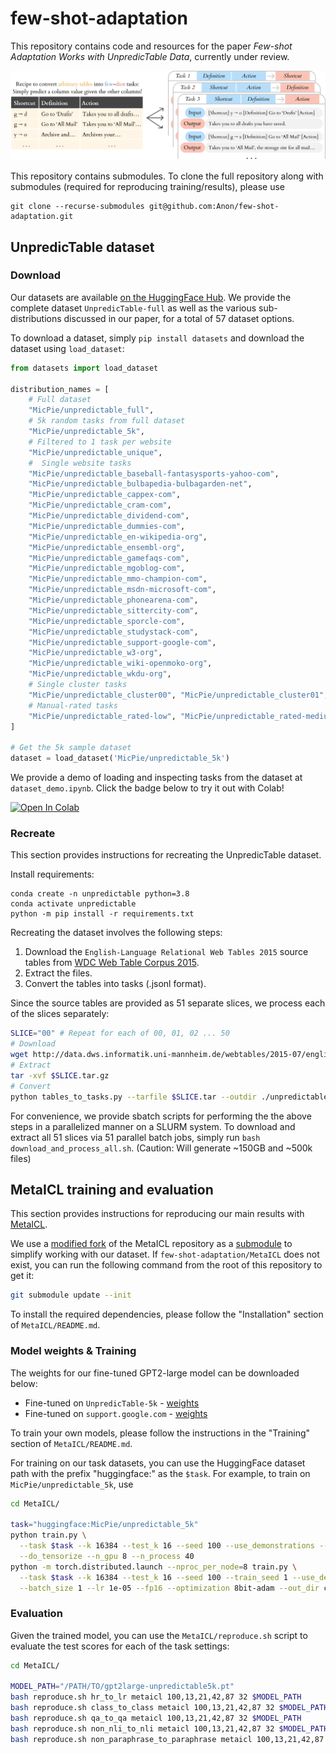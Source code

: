 # few-shot-adaptation
This repository contains code and resources for the paper _Few-shot Adaptation Works with UnpredicTable Data_, currently under review.

![Tables-to-tasks](/img/tables_to_tasks.png)

This repository contains submodules. To clone the full repository along with submodules (required for reproducing training/results), please use
```
git clone --recurse-submodules git@github.com:Anon/few-shot-adaptation.git
```

## UnpredicTable dataset

### Download
Our datasets are available [on the HuggingFace Hub](https://huggingface.co/datasets/MicPie/unpredictable_full). We provide the complete dataset `UnpredicTable-full` as well as the various sub-distributions discussed in our paper, for a total of 57 dataset options.

To download a dataset, simply `pip install datasets` and download the dataset using `load_dataset`:
```python
from datasets import load_dataset

distribution_names = [
    # Full dataset
    "MicPie/unpredictable_full",
    # 5k random tasks from full dataset
    "MicPie/unpredictable_5k",
    # Filtered to 1 task per website
    "MicPie/unpredictable_unique",
    #  Single website tasks
    "MicPie/unpredictable_baseball-fantasysports-yahoo-com",
    "MicPie/unpredictable_bulbapedia-bulbagarden-net",
    "MicPie/unpredictable_cappex-com",
    "MicPie/unpredictable_cram-com",
    "MicPie/unpredictable_dividend-com",
    "MicPie/unpredictable_dummies-com",
    "MicPie/unpredictable_en-wikipedia-org",
    "MicPie/unpredictable_ensembl-org",
    "MicPie/unpredictable_gamefaqs-com",
    "MicPie/unpredictable_mgoblog-com",
    "MicPie/unpredictable_mmo-champion-com",
    "MicPie/unpredictable_msdn-microsoft-com",
    "MicPie/unpredictable_phonearena-com",
    "MicPie/unpredictable_sittercity-com",
    "MicPie/unpredictable_sporcle-com",
    "MicPie/unpredictable_studystack-com",
    "MicPie/unpredictable_support-google-com",
    "MicPie/unpredictable_w3-org",
    "MicPie/unpredictable_wiki-openmoko-org",
    "MicPie/unpredictable_wkdu-org",
    # Single cluster tasks
    "MicPie/unpredictable_cluster00", "MicPie/unpredictable_cluster01", "MicPie/unpredictable_cluster02", "MicPie/unpredictable_cluster03", "MicPie/unpredictable_cluster04", "MicPie/unpredictable_cluster05", "MicPie/unpredictable_cluster06", "MicPie/unpredictable_cluster07", "MicPie/unpredictable_cluster08", "MicPie/unpredictable_cluster09", "MicPie/unpredictable_cluster10", "MicPie/unpredictable_cluster11", "MicPie/unpredictable_cluster12", "MicPie/unpredictable_cluster13", "MicPie/unpredictable_cluster14", "MicPie/unpredictable_cluster15", "MicPie/unpredictable_cluster16", "MicPie/unpredictable_cluster17", "MicPie/unpredictable_cluster18", "MicPie/unpredictable_cluster19", "MicPie/unpredictable_cluster20", "MicPie/unpredictable_cluster21", "MicPie/unpredictable_cluster22", "MicPie/unpredictable_cluster23", "MicPie/unpredictable_cluster24", "MicPie/unpredictable_cluster25", "MicPie/unpredictable_cluster26", "MicPie/unpredictable_cluster27", "MicPie/unpredictable_cluster28", "MicPie/unpredictable_cluster29", "MicPie/unpredictable_cluster-noise", 
    # Manual-rated tasks
    "MicPie/unpredictable_rated-low", "MicPie/unpredictable_rated-medium", "MicPie/unpredictable_rated-high",
]

# Get the 5k sample dataset
dataset = load_dataset('MicPie/unpredictable_5k')
```

We provide a demo of loading and inspecting tasks from the dataset at `dataset_demo.ipynb`. Click the badge below to try it out with Colab!

[![Open In Colab](https://colab.research.google.com/assets/colab-badge.svg)](https://colab.research.google.com/github/JunShern/few-shot-adaptation/blob/master/dataset_demo.ipynb)


### Recreate

This section provides instructions for recreating the UnpredicTable dataset.

Install requirements:
```
conda create -n unpredictable python=3.8
conda activate unpredictable
python -m pip install -r requirements.txt
```

Recreating the dataset involves the following steps:
1. Download the `English-Language Relational Web Tables 2015` source tables from [WDC Web Table Corpus 2015](http://webdatacommons.org/webtables/2015/downloadInstructions.html).
2. Extract the files.
3. Convert the tables into tasks (.jsonl format).

Since the source tables are provided as 51 separate slices, we process each of the slices separately:
```bash
SLICE="00" # Repeat for each of 00, 01, 02 ... 50
# Download
wget http://data.dws.informatik.uni-mannheim.de/webtables/2015-07/englishCorpus/compressed/$SLICE.tar.gz
# Extract
tar -xvf $SLICE.tar.gz
# Convert
python tables_to_tasks.py --tarfile $SLICE.tar --outdir ./unpredictable/ --max_source_files 10000
```

For convenience, we provide sbatch scripts for performing the the above steps in a parallelized manner on a SLURM system. To download and extract all 51 slices via 51 parallel batch jobs, simply run `bash download_and_process_all.sh`. (Caution: Will generate ~150GB and ~500k files)

## MetaICL training and evaluation
This section provides instructions for reproducing our main results with [MetaICL](https://github.com/facebookresearch/MetaICL).

We use a [modified fork](https://github.com/Anon/MetaICL/tree/reproducibility) of the MetaICL repository as a [submodule](https://git-scm.com/book/en/v2/Git-Tools-Submodules) to simplify working with our dataset. If `few-shot-adaptation/MetaICL` does not exist, you can run the following command from the root of this repository to get it:
```bash
git submodule update --init
```

To install the required dependencies, please follow the "Installation" section of `MetaICL/README.md`.

### Model weights & Training
The weights for our fine-tuned GPT2-large model can be downloaded below:
- Fine-tuned on `UnpredicTable-5k` - [weights](https://drive.google.com/file/d/1Q1mh9rKxD6MX0lTD_okWEjINWRNfqhXY/view?usp=sharing)
- Fine-tuned on `support.google.com` - [weights](https://drive.google.com/file/d/1AM_3tXJjAixrJ3R5q3chSnFuW3Uk_6YR/view?usp=sharing)

To train your own models, please follow the instructions in the "Training" section of `MetaICL/README.md`.

For training on our task datasets, you can use the HuggingFace dataset path with the prefix "huggingface:" as the `$task`. For example, to train on `MicPie/unpredictable_5k`, use
```bash
cd MetaICL/

task="huggingface:MicPie/unpredictable_5k"
python train.py \
  --task $task --k 16384 --test_k 16 --seed 100 --use_demonstrations --method channel \
  --do_tensorize --n_gpu 8 --n_process 40
python -m torch.distributed.launch --nproc_per_node=8 train.py \
  --task $task --k 16384 --test_k 16 --seed 100 --train_seed 1 --use_demonstrations --method channel --n_gpu 8 \
  --batch_size 1 --lr 1e-05 --fp16 --optimization 8bit-adam --out_dir checkpoints/channel-metaicl/$task
```

### Evaluation
Given the trained model, you can use the `MetaICL/reproduce.sh` script to evaluate the test scores for each of the task settings:

```bash
cd MetaICL/

MODEL_PATH="/PATH/TO/gpt2large-unpredictable5k.pt"
bash reproduce.sh hr_to_lr metaicl 100,13,21,42,87 32 $MODEL_PATH
bash reproduce.sh class_to_class metaicl 100,13,21,42,87 32 $MODEL_PATH
bash reproduce.sh qa_to_qa metaicl 100,13,21,42,87 32 $MODEL_PATH
bash reproduce.sh non_nli_to_nli metaicl 100,13,21,42,87 32 $MODEL_PATH
bash reproduce.sh non_paraphrase_to_paraphrase metaicl 100,13,21,42,87 32 $MODEL_PATH
```
